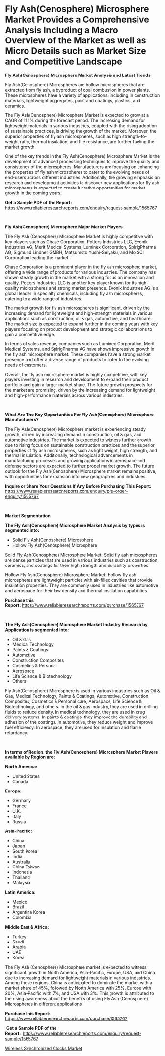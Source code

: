<p><h1>Fly Ash(Cenosphere) Microsphere Market Provides a Comprehensive Analysis Including a Macro Overview of the Market as well as Micro Details such as Market Size and Competitive Landscape</h1></p><p><strong>Fly Ash(Cenosphere) Microsphere Market Analysis and Latest Trends</strong></p>
<p><p>Fly Ash(Cenosphere) Microspheres are hollow microspheres that are extracted from fly ash, a byproduct of coal combustion in power plants. These microspheres have a variety of applications, including in construction materials, lightweight aggregates, paint and coatings, plastics, and ceramics.</p><p>The Fly Ash(Cenosphere) Microsphere Market is expected to grow at a CAGR of 11.1% during the forecast period. The increasing demand for lightweight materials in various industries, coupled with the rising adoption of sustainable practices, is driving the growth of the market. Moreover, the superior properties of fly ash microspheres, such as high strength-to-weight ratio, thermal insulation, and fire resistance, are further fueling the market growth.</p><p>One of the key trends in the Fly Ash(Cenosphere) Microsphere Market is the development of advanced processing techniques to improve the quality and consistency of the microspheres. Manufacturers are focusing on enhancing the properties of fly ash microspheres to cater to the evolving needs of end-users across different industries. Additionally, the growing emphasis on research and development activities to discover new applications for fly ash microspheres is expected to create lucrative opportunities for market growth in the coming years.</p></p>
<p><strong>Get a Sample PDF of the Report:&nbsp;</strong> <a href="https://www.reliableresearchreports.com/enquiry/request-sample/1565767">https://www.reliableresearchreports.com/enquiry/request-sample/1565767</a></p>
<p>&nbsp;</p>
<p><strong>Fly Ash(Cenosphere) Microsphere Major Market Players</strong></p>
<p><p>The Fly Ash (Cenosphere) Microsphere Market is highly competitive with key players such as Chase Corporation, Potters Industries LLC, Evonik Industries AG, Merit Medical Systems, Luminex Corporation, SpirigPharma AG, Sigmund Lindner GMBH, Matsumoto Yushi-Seiyaku, and Mo SCI Corporation leading the market.</p><p>Chase Corporation is a prominent player in the fly ash microsphere market, offering a wide range of products for various industries. The company has shown steady growth in the market with a strong focus on innovation and quality. Potters Industries LLC is another key player known for its high-quality microspheres and strong market presence. Evonik Industries AG is a global leader in specialty chemicals, including fly ash microspheres, catering to a wide range of industries.</p><p>The market growth for fly ash microspheres is significant, driven by the increasing demand for lightweight and high-strength materials in various applications such as construction, oil & gas, automotive, and healthcare. The market size is expected to expand further in the coming years with key players focusing on product development and strategic collaborations to gain a competitive edge.</p><p>In terms of sales revenue, companies such as Luminex Corporation, Merit Medical Systems, and SpirigPharma AG have shown impressive growth in the fly ash microsphere market. These companies have a strong market presence and offer a diverse range of products to cater to the evolving needs of customers.</p><p>Overall, the fly ash microsphere market is highly competitive, with key players investing in research and development to expand their product portfolio and gain a larger market share. The future growth prospects for the market are promising, driven by the increasing demand for lightweight and high-performance materials across various industries.</p></p>
<p>&nbsp;</p>
<p><strong>What Are The Key Opportunities For Fly Ash(Cenosphere) Microsphere Manufacturers?</strong></p>
<p><p>The Fly Ash(Cenosphere) Microsphere market is experiencing steady growth, driven by increasing demand in construction, oil & gas, and automotive industries. The market is expected to witness further growth due to rising focus on sustainable construction practices and the superior properties of fly ash microspheres, such as light weight, high strength, and thermal insulation. Additionally, technological advancements in manufacturing processes and growing applications in aerospace and defense sectors are expected to further propel market growth. The future outlook for the Fly Ash(Cenosphere) Microsphere market remains positive, with opportunities for expansion into new geographies and industries.</p></p>
<p><strong>Inquire or Share Your Questions If Any Before Purchasing This Report:</strong> <a href="https://www.reliableresearchreports.com/enquiry/pre-order-enquiry/1565767">https://www.reliableresearchreports.com/enquiry/pre-order-enquiry/1565767</a></p>
<p>&nbsp;</p>
<p><strong>Market Segmentation</strong></p>
<p><strong>The Fly Ash(Cenosphere) Microsphere Market Analysis by types is segmented into:</strong></p>
<p><ul><li>Solid Fly Ash(Cenosphere) Microsphere</li><li>Hollow Fly Ash(Cenosphere) Microsphere</li></ul></p>
<p><p>Solid Fly Ash(Cenosphere) Microsphere Market: Solid fly ash microspheres are dense particles that are used in various industries such as construction, ceramics, and coatings for their high strength and durability properties.</p><p>Hollow Fly Ash(Cenosphere) Microsphere Market: Hollow fly ash microspheres are lightweight particles with air-filled cavities that provide insulation properties. They are commonly used in industries like automotive and aerospace for their low density and thermal insulation capabilities.</p></p>
<p><strong>Purchase this Report:&nbsp;</strong><a href="https://www.reliableresearchreports.com/purchase/1565767">https://www.reliableresearchreports.com/purchase/1565767</a></p>
<p>&nbsp;</p>
<p><strong>The Fly Ash(Cenosphere) Microsphere Market Industry Research by Application is segmented into:</strong></p>
<p><ul><li>Oil & Gas</li><li>Medical Technology</li><li>Paints & Coatings</li><li>Automotive</li><li>Construction Composites</li><li>Cosmetics & Personal</li><li>Aerospace</li><li>Life Science & Biotechnology</li><li>Others</li></ul></p>
<p><p>Fly Ash(Cenosphere) Microsphere is used in various industries such as Oil & Gas, Medical Technology, Paints & Coatings, Automotive, Construction Composites, Cosmetics & Personal care, Aerospace, Life Science & Biotechnology, and others. In the oil & gas industry, they are used in drilling fluids to reduce density. In medical technology, they are used in drug delivery systems. In paints & coatings, they improve the durability and adhesion of the coatings. In automotive, they reduce weight and improve fuel efficiency. In aerospace, they are used for insulation and flame retardancy.</p></p>
<p>&nbsp;</p>
<p><strong>In terms of Region, the Fly Ash(Cenosphere) Microsphere Market Players available by Region are:</strong></p>
<p>
    <p> <strong> North America: </strong>
        <ul>
            <li>United States</li>
            <li>Canada</li>
        </ul>
        </p> 
    <p> <strong> Europe: </strong>
        <ul>
            <li>Germany</li>
            <li>France</li>
            <li>U.K.</li>
            <li>Italy</li>
            <li>Russia</li>
        </ul>
        </p> 
    <p> <strong> Asia-Pacific: </strong>
        <ul>
            <li>China</li>
            <li>Japan</li>
            <li>South Korea</li>
            <li>India</li>
            <li>Australia</li>
            <li>China Taiwan</li>
            <li>Indonesia</li>
            <li>Thailand</li>
            <li>Malaysia</li>
        </ul>
        </p> 
    <p> <strong> Latin America: </strong>
        <ul>
            <li>Mexico</li>
            <li>Brazil</li>
            <li>Argentina Korea</li>
            <li>Colombia</li>
        </ul>
        </p> 
    <p> <strong> Middle East & Africa: </strong>
        <ul>
            <li>Turkey</li>
            <li>Saudi</li>
            <li>Arabia</li>
            <li>UAE</li>
            <li>Korea</li>
        </ul>
    </p>
    </p>
<p><p>The Fly Ash (Cenosphere) Microsphere market is expected to witness significant growth in North America, Asia-Pacific, Europe, USA, and China due to increasing demand for lightweight materials in various industries. Among these regions, China is anticipated to dominate the market with a market share of 45%, followed by North America with 25%, Europe with 20%, Asia-Pacific with 7%, and USA with 3%. This growth is attributed to the rising awareness about the benefits of using Fly Ash (Cenosphere) Microspheres in different applications.</p></p>
<p><strong>Purchase this Report: </strong><a href="https://www.reliableresearchreports.com/purchase/1565767">https://www.reliableresearchreports.com/purchase/1565767</a></p>
<p>&nbsp;<strong>Get a Sample PDF of the Report:&nbsp;&nbsp;</strong><a href="https://www.reliableresearchreports.com/enquiry/request-sample/1565767">https://www.reliableresearchreports.com/enquiry/request-sample/1565767</a></p>
<p><strong></strong></p>
<p><p><a href="https://circular-yam-9b9.notion.site/Wireless-Synchronized-Clocks-Market-Offer-Valuable-Insights-into-Market-Size-Market-Share-Market-T-05551d18a1694a5cb6f304033ae2a1eb">Wireless Synchronized Clocks Market</a></p></p>